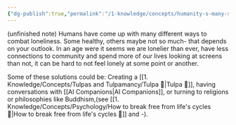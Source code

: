 ```yaml
---
{"dg-publish":true,"permalink":"/1-knowledge/concepts/humanity-s-many-solutions-to-loneliness/","tags":["psychology","main-concept"]}
---
```


(unfinished note)
Humans have come up with many different ways to combat loneliness. Some healthy, others maybe not so much-  that depends on your outlook. 
In an age were it seems we are lonelier than ever, have less connections to community and spend more of our lives looking at screens than not, it can be hard to not feel lonely at some point or another. 

Some of these solutions could be: Creating a [[1. Knowledge/Concepts/Tulpas and Tulpamancy/Tulpa 🌱\|Tulpa 🌱]], having conversations with [[AI Companions\|AI Companions]], or turning to religions or philosophies like Buddhism,(see [[1. Knowledge/Concepts/Psychology/How to break free from life's cycles 🌱\|How to break free from life's cycles 🌱]] and -).

